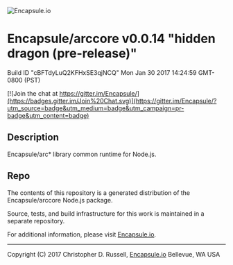 ![Encapsule.io](https://encapsule.io/images/blue-burst-encapsule.io-logo-251x64.png "Encapsule.io")

# Encapsule/arccore v0.0.14 "hidden dragon (pre-release)"

Build ID "cBFTdyLuQ2KFHxSE3qjNCQ" Mon Jan 30 2017 14:24:59 GMT-0800 (PST)

[![Join the chat at https://gitter.im/Encapsule/](https://badges.gitter.im/Join%20Chat.svg)](https://gitter.im/Encapsule/?utm_source=badge&utm_medium=badge&utm_campaign=pr-badge&utm_content=badge)

## Description

Encapsule/arc* library common runtime for Node.js.

## Repo

The contents of this repository is a generated distribution of the Encapsule/arccore Node.js package.

Source, tests, and build infrastructure for this work is maintained in a separate repository.

For additional information, please visit [Encapsule.io](https://encapsule.io).

<hr>

Copyright (C) 2017 Christopher D. Russell, [Encapsule.io](https://encapsule.io) Bellevue, WA USA
